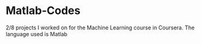 # Matlab-Codes
2/8 projects I worked on for the Machine Learning course in Coursera.
The language used is Matlab

